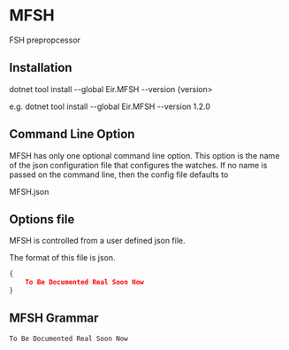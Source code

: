 # MFSH

FSH prepropcessor

## Installation

dotnet tool install --global Eir.MFSH --version {version>

e.g. dotnet tool install --global Eir.MFSH --version 1.2.0



## Command Line Option

MFSH has only one optional command line option. This option is the name of the 
json configuration file that configures the watches.
If no name is passed on the command line, then the config file defaults to

MFSH.json

## Options file

MFSH is controlled from a user defined json file. 

The format of this file is json.

```json
{
	To Be Documented Real Soon Now
}
```

## MFSH Grammar

	To Be Documented Real Soon Now
